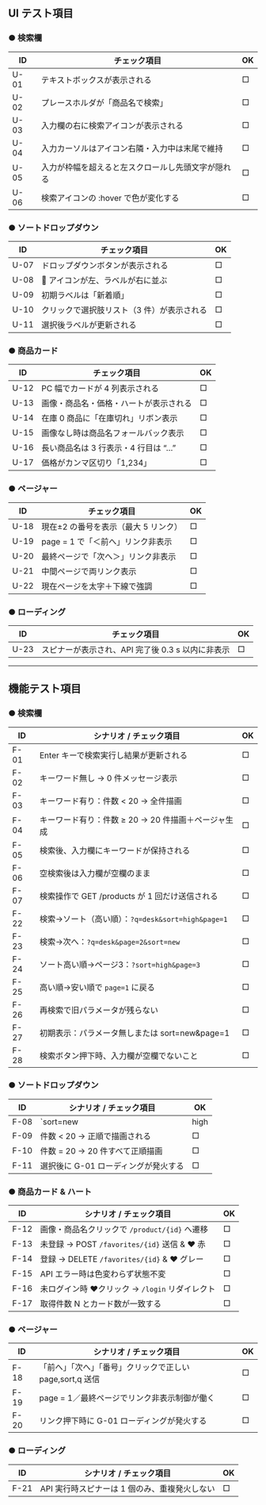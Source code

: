 ## UI テスト項目

### ● 検索欄
| ID | チェック項目 | OK |
|----|--------------|----|
| U-01 | テキストボックスが表示される | □ |
| U-02 | プレースホルダが「商品名で検索」 | □ |
| U-03 | 入力欄の右に検索アイコンが表示される | □ |
| U-04 | 入力カーソルはアイコン右隣・入力中は末尾で維持 | □ |
| U-05 | 入力が枠幅を超えると左スクロールし先頭文字が隠れる | □ |
| U-06 | 検索アイコンの :hover で色が変化する | □ |

### ● ソートドロップダウン
| ID | チェック項目 | OK |
|----|--------------|----|
| U-07 | ドロップダウンボタンが表示される | □ |
| U-08 | 🔽 アイコンが左、ラベルが右に並ぶ | □ |
| U-09 | 初期ラベルは「新着順」 | □ |
| U-10 | クリックで選択肢リスト（3 件）が表示される | □ |
| U-11 | 選択後ラベルが更新される | □ |

### ● 商品カード
| ID | チェック項目 | OK |
|----|--------------|----|
| U-12 | PC 幅でカードが 4 列表示される | □ |
| U-13 | 画像・商品名・価格・ハートが表示される | □ |
| U-14 | 在庫 0 商品に「在庫切れ」リボン表示 | □ |
| U-15 | 画像なし時は商品名フォールバック表示 | □ |
| U-16 | 長い商品名は 3 行表示・4 行目は “…” | □ |
| U-17 | 価格がカンマ区切り「1,234」 | □ |

### ● ページャー
| ID | チェック項目 | OK |
|----|--------------|----|
| U-18 | 現在±2 の番号を表示（最大 5 リンク） | □ |
| U-19 | page = 1 で「＜前へ」リンク非表示 | □ |
| U-20 | 最終ページで「次へ＞」リンク非表示 | □ |
| U-21 | 中間ページで両リンク表示 | □ |
| U-22 | 現在ページを太字＋下線で強調 | □ |

### ● ローディング
| ID | チェック項目 | OK |
|----|--------------|----|
| U-23 | スピナーが表示され、API 完了後 0.3 s 以内に非表示 | □ |

---

## 機能テスト項目

### ● 検索欄
| ID | シナリオ / チェック項目 | OK |
|----|-------------------------|----|
| F-01 | Enter キーで検索実行し結果が更新される | □ |
| F-02 | キーワード無し → 0 件メッセージ表示 | □ |
| F-03 | キーワード有り：件数 < 20 → 全件描画 | □ |
| F-04 | キーワード有り：件数 ≥ 20 → 20 件描画＋ページャ生成 | □ |
| F-05 | 検索後、入力欄にキーワードが保持される | □ |
| F-06 | 空検索後は入力欄が空欄のまま | □ |
| F-07 | 検索操作で GET /products が 1 回だけ送信される | □ |
| F-22 | 検索→ソート（高い順）：`?q=desk&sort=high&page=1` | □ |
| F-23 | 検索→次へ：`?q=desk&page=2&sort=new` | □ |
| F-24 | ソート高い順→ページ3：`?sort=high&page=3` | □ |
| F-25 | 高い順→安い順で `page=1` に戻る | □ |
| F-26 | 再検索で旧パラメータが残らない | □ |
| F-27 | 初期表示：パラメータ無しまたは sort=new&page=1 | □ |
| F-28 | 検索ボタン押下時、入力欄が空欄でないこと | □ |

### ● ソートドロップダウン
| ID | シナリオ / チェック項目 | OK |
|----|-------------------------|----|
| F-08 | `sort=new|high|low` が付与される | □ |
| F-09 | 件数 < 20 → 正順で描画される | □ |
| F-10 | 件数 = 20 → 20 件すべて正順描画 | □ |
| F-11 | 選択後に G-01 ローディングが発火する | □ |

### ● 商品カード & ハート
| ID | シナリオ / チェック項目 | OK |
|----|-------------------------|----|
| F-12 | 画像・商品名クリックで `/product/{id}` へ遷移 | □ |
| F-13 | 未登録 → POST `/favorites/{id}` 送信 & ♥ 赤 | □ |
| F-14 | 登録 → DELETE `/favorites/{id}` & ♥ グレー | □ |
| F-15 | API エラー時は色変わらず状態不変 | □ |
| F-16 | 未ログイン時 ♥クリック → `/login` リダイレクト | □ |
| F-17 | 取得件数 N とカード数が一致する | □ |

### ● ページャー
| ID | シナリオ / チェック項目 | OK |
|----|-------------------------|----|
| F-18 | 「前へ」「次へ」「番号」クリックで正しい page,sort,q 送信 | □ |
| F-19 | page = 1／最終ページでリンク非表示制御が働く | □ |
| F-20 | リンク押下時に G-01 ローディングが発火する | □ |

### ● ローディング
| ID | シナリオ / チェック項目 | OK |
|----|-------------------------|----|
| F-21 | API 実行時スピナーは 1 個のみ、重複発火しない | □ |
